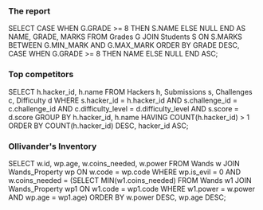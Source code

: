 ### The report 
SELECT CASE WHEN G.GRADE >= 8 THEN S.NAME 
        ELSE NULL
        END AS NAME,
        GRADE, MARKS
FROM Grades G JOIN Students S ON S.MARKS BETWEEN G.MIN_MARK AND G.MAX_MARK
ORDER BY GRADE DESC,
         CASE 
            WHEN G.GRADE >= 8 THEN NAME
            ELSE NULL
        END ASC;

### Top competitors
SELECT h.hacker_id, h.name 
FROM Hackers h, Submissions s, Challenges c, Difficulty d
WHERE 
  s.hacker_id = h.hacker_id 
  AND
    s.challenge_id = c.challenge_id 
  AND 
    c.difficulty_level = d.difficulty_level
  AND 
    s.score = d.score
GROUP BY h.hacker_id, h.name
HAVING COUNT(h.hacker_id) > 1
ORDER BY COUNT(h.hacker_id) DESC, hacker_id ASC;


### Ollivander's Inventory
SELECT w.id, wp.age, w.coins_needed, w.power 
FROM Wands w
JOIN Wands_Property wp ON w.code = wp.code
WHERE wp.is_evil = 0
AND w.coins_needed = 
    (SELECT MIN(w1.coins_needed) 
     FROM Wands w1
     JOIN Wands_Property wp1 ON w1.code = wp1.code
     WHERE w1.power = w.power
     AND wp.age = wp1.age)
ORDER BY w.power DESC, wp.age DESC;
